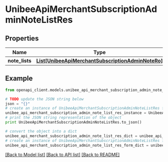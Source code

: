 # UnibeeApiMerchantSubscriptionAdminNoteListRes


## Properties

Name | Type | Description | Notes
------------ | ------------- | ------------- | -------------
**note_lists** | [**List[UnibeeApiMerchantSubscriptionAdminNoteRo]**](UnibeeApiMerchantSubscriptionAdminNoteRo.md) |  | [optional] 

## Example

```python
from openapi_client.models.unibee_api_merchant_subscription_admin_note_list_res import UnibeeApiMerchantSubscriptionAdminNoteListRes

# TODO update the JSON string below
json = "{}"
# create an instance of UnibeeApiMerchantSubscriptionAdminNoteListRes from a JSON string
unibee_api_merchant_subscription_admin_note_list_res_instance = UnibeeApiMerchantSubscriptionAdminNoteListRes.from_json(json)
# print the JSON string representation of the object
print UnibeeApiMerchantSubscriptionAdminNoteListRes.to_json()

# convert the object into a dict
unibee_api_merchant_subscription_admin_note_list_res_dict = unibee_api_merchant_subscription_admin_note_list_res_instance.to_dict()
# create an instance of UnibeeApiMerchantSubscriptionAdminNoteListRes from a dict
unibee_api_merchant_subscription_admin_note_list_res_form_dict = unibee_api_merchant_subscription_admin_note_list_res.from_dict(unibee_api_merchant_subscription_admin_note_list_res_dict)
```
[[Back to Model list]](../README.md#documentation-for-models) [[Back to API list]](../README.md#documentation-for-api-endpoints) [[Back to README]](../README.md)


